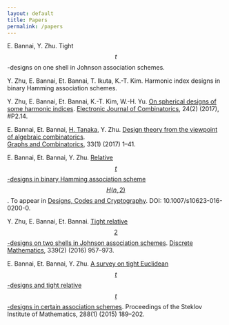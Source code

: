 ```yaml
---
layout: default
title: Papers
permalink: /papers
---
```


E. Bannai, Y. Zhu. Tight $$t$$-designs on one shell in Johnson association schemes.

 Y. Zhu, E. Bannai, Et. Bannai, T. Ikuta, K.-T. Kim. 
 Harmonic index designs in binary Hamming association schemes. 

Y. Zhu, E. Bannai, Et. Bannai, K.-T. Kim, W.-H. Yu.
[On spherical designs of some harmonic indices](http://www.combinatorics.org/ojs/index.php/eljc/article/view/v24i2p14/pdf).
[Electronic Journal of Combinatorics](http://www.combinatorics.org/ojs/index.php/eljc/index), 24(2) (2017), #P2.14.

 
E. Bannai, Et. Bannai, [H. Tanaka](http://www.math.is.tohoku.ac.jp/%7Ehtanaka/), Y. Zhu. 
[Design theory from the viewpoint of algebraic combinatorics](http://link.springer.com/article/10.1007/s00373-016-1739-2).  
[Graphs and Combinatorics](https://link.springer.com/journal/373), 33(1) (2017) 1–41.

 E. Bannai, Et. Bannai, Y. Zhu. [Relative $$t$$-designs in binary Hamming association scheme $$H(n,2)$$](http://link.springer.com/article/10.1007/s10623-016-0200-0). To appear in [Designs, Codes and Cryptography](https://link.springer.com/journal/10623). DOI: 10.1007/s10623-016-0200-0.

 Y. Zhu, E. Bannai, Et. Bannai. [Tight relative $$2$$-designs on two shells in Johnson association schemes](http://www.sciencedirect.com/science/article/pii/S0012365X15003787). [Discrete Mathematics](https://www.journals.elsevier.com/discrete-mathematics/), 339(2) (2016) 957–973.

E. Bannai, Et. Bannai, Y. Zhu. [A survey on tight Euclidean $$t$$-designs and tight relative $$t$$-designs in certain association schemes](http://link.springer.com/article/10.1134%2FS0081543815010149). Proceedings of the Steklov Institute of Mathematics, 288(1) (2015) 189–202.
